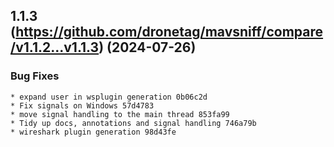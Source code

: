 ## 1.1.3 (https://github.com/dronetag/mavsniff/compare/v1.1.2...v1.1.3) (2024-07-26)

### Bug Fixes

    * expand user in wsplugin generation 0b06c2d
    * Fix signals on Windows 57d4783
    * move signal handling to the main thread 853fa99
    * Tidy up docs, annotations and signal handling 746a79b
    * wireshark plugin generation 98d43fe

